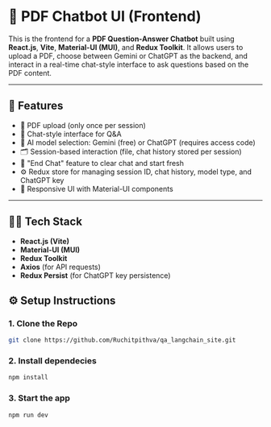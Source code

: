 # 📄 PDF Chatbot UI (Frontend)

This is the frontend for a **PDF Question-Answer Chatbot** built using **React.js**, **Vite**, **Material-UI (MUI)**, and **Redux Toolkit**. It allows users to upload a PDF, choose between Gemini or ChatGPT as the backend, and interact in a real-time chat-style interface to ask questions based on the PDF content.

---

## 🚀 Features

- 📁 PDF upload (only once per session)
- 💬 Chat-style interface for Q&A
- 🧠 AI model selection: Gemini (free) or ChatGPT (requires access code)
- 🗂️ Session-based interaction (file, chat history stored per session)
- 🧹 "End Chat" feature to clear chat and start fresh
- ⚙️ Redux store for managing session ID, chat history, model type, and ChatGPT key
- 🧊 Responsive UI with Material-UI components

---

## 🧑‍💻 Tech Stack

- **React.js (Vite)**
- **Material-UI (MUI)**
- **Redux Toolkit**
- **Axios** (for API requests)
- **Redux Persist** (for ChatGPT key persistence)

## ⚙️ Setup Instructions

### 1. Clone the Repo

```bash
git clone https://github.com/Ruchitpithva/qa_langchain_site.git
```

### 2. Install dependecies

```bash
npm install
```

### 3. Start the app

```bash
npm run dev
```
